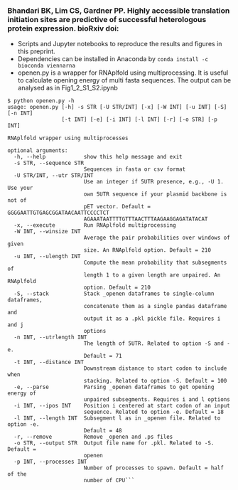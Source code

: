 ### Bhandari BK, Lim CS, Gardner PP. Highly accessible translation initiation sites are predictive of successful heterologous protein expression. bioRxiv doi: 
- Scripts and Jupyter notebooks to reproduce the results and figures in this preprint.
- Dependencies can be installed in Anaconda by
```conda install -c bioconda viennarna```
- openen.py is a wrapper for RNAplfold using multiprocessing. It is useful to calculate opening energy of multi fasta sequences. The output can be analysed as in Fig1_2_S1_S2.ipynb

```console
$ python openen.py -h
usage: openen.py [-h] -s STR [-U STR/INT] [-x] [-W INT] [-u INT] [-S] [-n INT]
                 [-t INT] [-e] [-i INT] [-l INT] [-r] [-o STR] [-p INT]

RNAplfold wrapper using multiprocesses

optional arguments:
  -h, --help            show this help message and exit
  -s STR, --sequence STR
                        Sequences in fasta or csv format
  -U STR/INT, --utr STR/INT
                        Use an integer if 5UTR presence, e.g., -U 1. Use your
                        own 5UTR sequence if your plasmid backbone is not of
                        pET vector. Default = GGGGAATTGTGAGCGGATAACAATTCCCCTCT
                        AGAAATAATTTTGTTTAACTTTAAGAAGGAGATATACAT
  -x, --execute         Run RNAplfold multiprocessing
  -W INT, --winsize INT
                        Average the pair probabilities over windows of given
                        size. An RNAplfold option. Default = 210
  -u INT, --ulength INT
                        Compute the mean probability that subsegments of
                        length 1 to a given length are unpaired. An RNAplfold
                        option. Default = 210
  -S, --stack           Stack _openen dataframes to single-column dataframes,
                        concatenate them as a single pandas dataframe and
                        output it as a .pkl pickle file. Requires i and j
                        options
  -n INT, --utrlength INT
                        The length of 5UTR. Related to option -S and -e.
                        Default = 71
  -t INT, --distance INT
                        Downstream distance to start codon to include when
                        stacking. Related to option -S. Default = 100
  -e, --parse           Parsing _openen dataframes to get opening energy of
                        unpaired subsegments. Requires i and l options
  -i INT, --ipos INT    Position i centered at start codon of an input
                        sequence. Related to option -e. Default = 18
  -l INT, --length INT  Subsegment l as in _openen file. Related to option -e.
                        Default = 48
  -r, --remove          Remove _openen and .ps files
  -o STR, --output STR  Output file name for .pkl. Related to -S. Default =
                        openen
  -p INT, --processes INT
                        Number of processes to spawn. Default = half of the
                        number of CPU```
